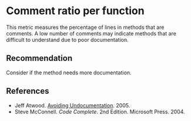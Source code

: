 # Comment ratio per function
This metric measures the percentage of lines in methods that are comments. A low number of comments may indicate methods that are difficult to understand due to poor documentation.


## Recommendation
Consider if the method needs more documentation.


## References
* Jeff Atwood. [Avoiding Undocumentation](http://www.codinghorror.com/blog/2005/11/avoiding-undocumentation.html). 2005.
* Steve McConnell. *Code Complete*. 2nd Edition. Microsoft Press. 2004.
